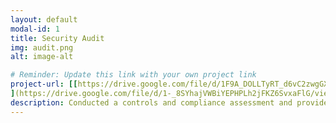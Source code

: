 ```yaml
---
layout: default
modal-id: 1
title: Security Audit
img: audit.png
alt: image-alt

# Reminder: Update this link with your own project link
project-url: [[https://drive.google.com/file/d/1F9A_DOLLTyRT_d6vC2zwgGXW5ZSNL9DP/view?usp=sharing]
](https://drive.google.com/file/d/1-_8SYhajVWBiYEPHPLh2jFKZ6SvxaFlG/view?usp=drive_link
description: Conducted a controls and compliance assessment and provided recommendations to company stakeholders to mitigate risks and avoid fines based on best practices for NIST CSF, PCI DSS, GDPR, SOC 1 & SOC 2.
---
```

